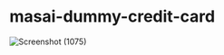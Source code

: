 # masai-dummy-credit-card
![Screenshot (1075)](https://user-images.githubusercontent.com/97676520/210004963-69e93054-20e5-40ed-aa81-8e0f6a5d9b12.png)
